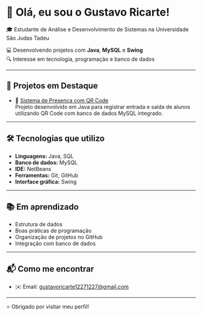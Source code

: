 # 👋 Olá, eu sou o Gustavo Ricarte!

🎓 Estudante de Análise e Desenvolvimento de Sistemas na Universidade São Judas Tadeu

💻 Desenvolvendo projetos com **Java**, **MySQL** e **Swing**  
🔍 Interesse em tecnologia, programação e banco de dados

---

## 🚀 Projetos em Destaque

- 📲 [Sistema de Presença com QR Code](https://github.com/guricartee/sistema-presenca-qrcode-java)  
  Projeto desenvolvido em Java para registrar entrada e saída de alunos utilizando QR Code com banco de dados MySQL integrado.

---

## 🛠️ Tecnologias que utilizo

- **Linguagens:** Java, SQL  
- **Banco de dados:** MySQL  
- **IDE:** NetBeans  
- **Ferramentas:** Git, GitHub  
- **Interface gráfica:** Swing

---

## 📚 Em aprendizado

- Estrutura de dados  
- Boas práticas de programação  
- Organização de projetos no GitHub  
- Integração com banco de dados

---

## 📬 Como me encontrar

- ✉️ Email: gustavoricarte12271227@gmail.com


---

⭐ Obrigado por visitar meu perfil!
